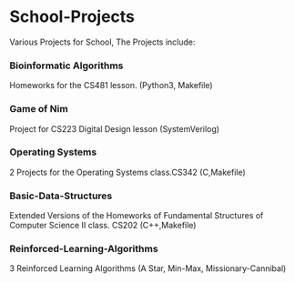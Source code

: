 # School-Projects
Various Projects for School, The Projects include:

### Bioinformatic Algorithms
Homeworks for the CS481 lesson. (Python3, Makefile)

### Game of Nim 
Project for CS223 Digital Design lesson (SystemVerilog)

### Operating Systems
2 Projects for the Operating Systems class.CS342 (C,Makefile)

### Basic-Data-Structures
Extended Versions of the Homeworks of Fundamental Structures of Computer Science II class. CS202 (C++,Makefile)

### Reinforced-Learning-Algorithms
3 Reinforced Learning Algorithms (A Star, Min-Max, Missionary-Cannibal)
